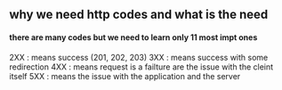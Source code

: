 ## why we need http codes and what is the need


#### there are many codes but we need to learn only 11 most impt ones

2XX : means success (201, 202, 203)
3XX : means success with some redirection
4XX : means request is a failture are the issue with the cleint itself
5XX : means the issue with the application and the server 
